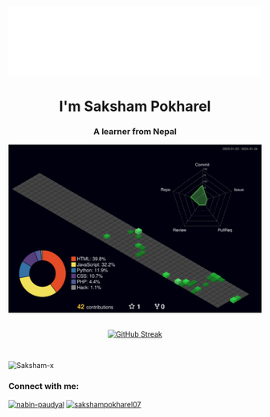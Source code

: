 <p align="center">
  <img src="hello.svg" alt="Hello SVG">
</p>

<h1 align="center">I'm Saksham Pokharel</h1>
<h3 align="center">A learner from Nepal</h3>
<p align="center">
    <img width="600px" src="profile-3d-contrib/profile-night-green.svg">
</p>

<p align="center">
<br/>
<a href="https://git.io/streak-stats"><img src="https://github-readme-streak-stats.herokuapp.com?user=saksham-x&theme=nightfox&hide_border=true&border_radius=20" alt="GitHub Streak" /></a>

&nbsp;

<img width="420px" src="https://github-readme-stats.vercel.app/api?username=saksham-x&show_icons=true&locale=en&theme=shades-of-purple&hide_border=true&border_radius=20" alt="Saksham-x" />
</p>


<h3 align="left">Connect with me:</h3>
<p align="left">
<a href="https://linkedin.com/in/saksham-pokharel-74b521277/" target="blank"><img align="center" src="https://raw.githubusercontent.com/rahuldkjain/github-profile-readme-generator/master/src/images/icons/Social/linked-in-alt.svg" alt="nabin-paudyal" height="30" width="40" /></a>
<a href="https://fb.com/sakshampokharel07/" target="blank"><img align="center" src="https://raw.githubusercontent.com/rahuldkjain/github-profile-readme-generator/master/src/images/icons/Social/facebook.svg" alt="sakshampokharel07" height="30" width="40" /></a>
</p>
